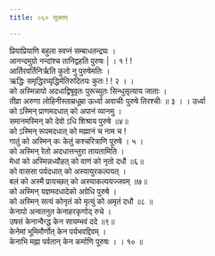 ```yaml
---
title: ०६० सूक्तम्

---
```

प्रियाप्रियाणि बहुला स्वप्नं सम्बाधतन्द्र्यः ।  
आनन्दमुग्रो नन्दांश्च तानिद्वहति पुरुषः | । १ ! !  
आर्तिरवर्तिनिर्ऋति कुतो नु पुरुषेमतिः ।  
ऋद्धिः समृद्धिरव्यृद्धिर्मतिरुदितयः कुतः ! ! २ । ।  
को अस्मिन्नापो अदधाद्विषूवृतः पुरूच्युतः सिन्धुसृत्याय जाताः ।  
तीव्रा अरुणा लोहिनीस्ताम्रधूम्रा ऊर्ध्वा अवाचीः पुरुषे तिरश्चीः ॥ ३ । । उर्ध्वा  
को ऽस्मिन् प्राणमदधात् को अपानं व्यानमु ।  
समानमस्मिन् को देवो ऽधि शिश्राय पुरुषे ॥४॥  
को ऽस्मिन् रूपमदधात् को मह्मानं च नाम च !  
गातुं को अस्मिन् कः केतुं कश्चरित्राणि पूरुषे । ५ ।  
को अस्मिन् रेतो अदधात्तन्तुरा तायतामिति ।  
मेधां को अस्मिन्नध्यौहत् को वाणं को नृतो दधौ ॥६॥  
को वाससा पर्यदधात् को अस्यायुरकल्पयत् ।  
बलं को अस्मै प्रायच्छत् को अस्याकल्पयज्जवम् ॥७॥  
को अस्मिन् यज्ञमदधादेको अग्रेधि पुरुषे ।  
को अस्मिन् सत्यं कोनृतं को मृत्युं को अमृतं दधौ ॥८ ॥  
केनापो अन्वतनुत केनाहरकृणोद् रुचे ।  
उषसं केनान्वैन्द्ध केन सायम्भवं ददे ॥९॥  
केनेमां भूमिमौर्णोत् केन पर्यभवद्दिवम् ।  
केनाभि मह्ना पर्वतान् केन कर्माणि पूरुषः । । १० ॥  